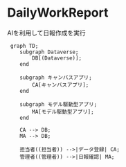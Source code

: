 # DailyWorkReport
AIを利用して日報作成を実行

```mermaid
 graph TD;
    subgraph Dataverse;
        DB[(Dataverse)];
    end

    subgraph キャンバスアプリ;
        CA[キャンバスアプリ];
    end

    subgraph モデル駆動型アプリ;
        MA[モデル駆動型アプリ];
    end

    CA --> DB;
    MA --> DB;

    担当者((担当者)) -->|データ登録| CA;
    管理者((管理者)) -->|日報確認| MA;
```
